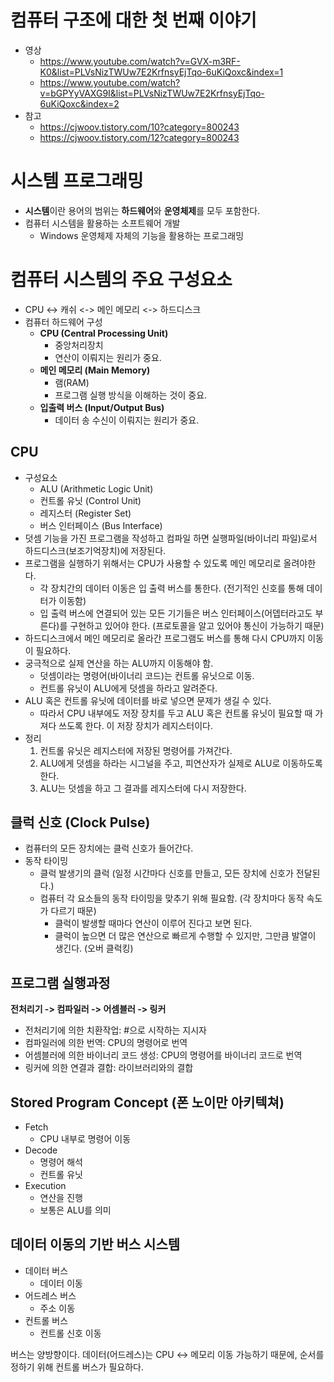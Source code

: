 # 컴퓨터 구조에 대한 첫 번째 이야기
- 영상
    - https://www.youtube.com/watch?v=GVX-m3RF-K0&list=PLVsNizTWUw7E2KrfnsyEjTqo-6uKiQoxc&index=1
    - https://www.youtube.com/watch?v=bGPYyVAXG9I&list=PLVsNizTWUw7E2KrfnsyEjTqo-6uKiQoxc&index=2
- 참고
    - https://cjwoov.tistory.com/10?category=800243
    - https://cjwoov.tistory.com/12?category=800243

# 시스템 프로그래밍
- **시스템**이란 용어의 범위는 **하드웨어**와 **운영체제**를 모두 포함한다.
- 컴퓨터 시스템을 활용하는 소프트웨어 개발
    - Windows 운영체제 자체의 기능을 활용하는 프로그래밍

# 컴퓨터 시스템의 주요 구성요소
- CPU <-> 캐쉬 <-> 메인 메모리 <-> 하드디스크
- 컴퓨터 하드웨어 구성
    - **CPU (Central Processing Unit)**
        - 중앙처리장치
        - 연산이 이뤄지는 원리가 중요.
    - **메인 메모리 (Main Memory)**
        - 램(RAM)
        - 프로그램 실행 방식을 이해하는 것이 중요.
    - **입출력 버스 (Input/Output Bus)**
        - 데이터 송 수신이 이뤄지는 원리가 중요.

## CPU
- 구성요소
    - ALU (Arithmetic Logic Unit)
    - 컨트롤 유닛 (Control Unit)
    - 레지스터 (Register Set)
    - 버스 인터페이스 (Bus Interface)
- 덧셈 기능을 가진 프로그램을 작성하고 컴파일 하면 실행파일(바이너리 파일)로서 하드디스크(보조기억장치)에 저장된다.
- 프로그램을 실행하기 위해서는 CPU가 사용할 수 있도록 메인 메모리로 올려야한다.
    - 각 장치간의 데이터 이동은 입 출력 버스를 통한다. (전기적인 신호를 통해 데이터가 이동함)
    - 입 출력 버스에 연결되어 있는 모든 기기들은 버스 인터페이스(어뎁터라고도 부른다)를 구현하고 있어야 한다. (프로토콜을 알고 있어야 통신이 가능하기 때문)
- 하드디스크에서 메인 메모리로 올라간 프로그램도 버스를 통해 다시 CPU까지 이동이 필요하다.
- 궁극적으로 실제 연산을 하는 ALU까지 이동해야 함.
    - 덧셈이라는 명령어(바이너리 코드)는 컨트롤 유닛으로 이동.
    - 컨트롤 유닛이 ALU에게 덧셈을 하라고 알려준다.
- ALU 혹은 컨트롤 유닛에 데이터를 바로 넣으면 문제가 생길 수 있다.
    - 따라서 CPU 내부에도 저장 장치를 두고 ALU 혹은 컨트롤 유닛이 필요할 때 가져다 쓰도록 한다. 이 저장 장치가 레지스터이다.
- 정리
    1. 컨트롤 유닛은 레지스터에 저장된 명령어를 가져간다.
    2. ALU에게 덧셈을 하라는 시그널을 주고, 피연산자가 실제로 ALU로 이동하도록 한다.
    3. ALU는 덧셈을 하고 그 결과를 레지스터에 다시 저장한다.

## 클럭 신호 (Clock Pulse)
- 컴퓨터의 모든 장치에는 클럭 신호가 들어간다.
- 동작 타이밍
    - 클럭 발생기의 클럭 (일정 시간마다 신호를 만들고, 모든 장치에 신호가 전달된다.)
    - 컴퓨터 각 요소들의 동작 타이밍을 맞추기 위해 필요함. (각 장치마다 동작 속도가 다르기 때문)
        - 클럭이 발생할 때마다 연산이 이루어 진다고 보면 된다.
        - 클럭이 높으면 더 많은 연산으로 빠르게 수행할 수 있지만, 그만큼 발열이 생긴다. (오버 클럭킹)

## 프로그램 실행과정
**전처리기 -> 컴파일러 -> 어셈블러 -> 링커**
- 전처리기에 의한 치환작업: #으로 시작하는 지시자
- 컴파일러에 의한 번역: CPU의 명령어로 번역
- 어셈블러에 의한 바이너리 코드 생성: CPU의 명령어를 바이너리 코드로 번역
- 링커에 의한 연결과 결합: 라이브러리와의 결합

## Stored Program Concept (폰 노이만 아키텍쳐)
- Fetch
    - CPU 내부로 명령어 이동
- Decode
    - 명령어 해석
    - 컨트롤 유닛
- Execution
    - 연산을 진행
    - 보통은 ALU를 의미

## 데이터 이동의 기반 버스 시스템
- 데이터 버스
    - 데이터 이동
- 어드레스 버스
    - 주소 이동
- 컨트롤 버스
    - 컨트롤 신호 이동

버스는 양방향이다. 데이터(어드레스)는 CPU <-> 메모리 이동 가능하기 때문에, 순서를 정하기 위해 컨트롤 버스가 필요하다.
